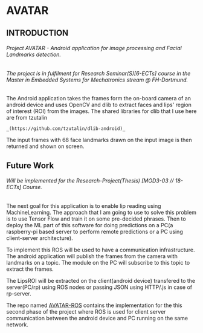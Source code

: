 # AVATAR
## INTRODUCTION
###### Project AVATAR - Android application for image processing and Facial Landmarks detection.
###### The project is in fulfilment for Research Seminar(S)[6-ECTs] course in the Master in Embedded Systems for Mechatronics stream @ FH-Dortmund.

The Android application takes the frames form the on-board camera of an android device and uses OpenCV and dlib to extract faces
and lips' region of interest (ROI) from the images. The shared libraries for dlib that I use here are from tzutalin 
```
_(https://github.com/tzutalin/dlib-android)_
```
The input frames with 68 face landmarks drawn on the input image is then returned and shown on screen.

## Future Work
###### Will be implemented for the Research-Project(Thesis) [MOD3-03 // 18-ECTs] Course.
The next goal for this application is to enable lip reading using MachineLearning.
The approach that I am going to use to solve this problem is to use Tensor Flow and train it on some pre-decided 
phrases. Then to deploy the ML part of this software for doing predictions on a PC(a raspberry-pi based server to perform
remote predictions or a PC using client-server architecture).

To implement this ROS will be used to have a communication infrastructure. The android application will publish the frames from the camera with landmarks on a topic. The module on the PC will subscribe to this topic to extract the frames.

The LipsROI will be extracted on the client(android device) transfered to the server(PC/rp) using ROS nodes or passing JSON 
using HTTP/.js in case of rp-server.

The repo named [AVATAR-ROS](https://github.com/ahmadhmirza/Avatar-ROS) contains the implementation for the this second phase of the project where ROS is used for client server communication between the android device and PC running on the same network.
